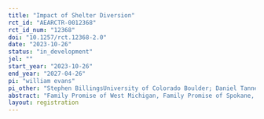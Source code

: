 ```yaml
---
title: "Impact of Shelter Diversion"
rct_id: "AEARCTR-0012368"
rct_id_num: "12368"
doi: "10.1257/rct.12368-2.0"
date: "2023-10-26"
status: "in_development"
jel: ""
start_year: "2023-10-26"
end_year: "2027-04-26"
pi: "william evans"
pi_other: "Stephen BillingsUniversity of Colorado Boulder; Daniel TannenbaumUniversity of Nebraska-Lincoln"
abstract: "Family Promise of West Michigan, Family Promise of Spokane, and the Lord’s Place (located in West Palm Beach) are three nonprofit organizations dedicated to fighting homelessness in their local communities. As part of this mission, these organizations participate in diversion conversations with clients who are experiencing housing crises, searching for solutions that could keep them out of homeless shelters. These organizations and LEO want to examine the impact of supplementing these conversations with additional support and resources. In a randomized controlled trial, eligible clients will be randomly assigned to receive either a diversion conversation alone, a diversion conversation with flexible financial assistance available, or a diversion conversation, flexible financial assistance, and proactive follow-up case management. Researchers will track the outcomes of those in each treatment group who receive additional support and those in the control group who receive only the standard diversion conversation in order to make conclusions about the effectiveness of these new support services. "
layout: registration
---
```


